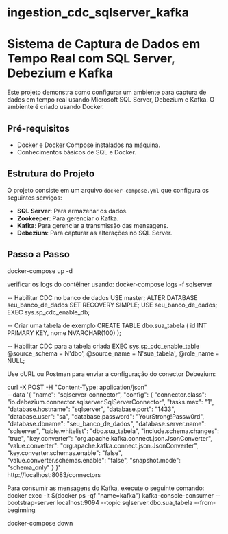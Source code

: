 # ingestion_cdc_sqlserver_kafka
# Sistema de Captura de Dados em Tempo Real com SQL Server, Debezium e Kafka

Este projeto demonstra como configurar um ambiente para captura de dados em tempo real usando Microsoft SQL Server, Debezium e Kafka. O ambiente é criado usando Docker.

## Pré-requisitos

- Docker e Docker Compose instalados na máquina.
- Conhecimentos básicos de SQL e Docker.

## Estrutura do Projeto

O projeto consiste em um arquivo `docker-compose.yml` que configura os seguintes serviços:

- **SQL Server**: Para armazenar os dados.
- **Zookeeper**: Para gerenciar o Kafka.
- **Kafka**: Para gerenciar a transmissão das mensagens.
- **Debezium**: Para capturar as alterações no SQL Server.

## Passo a Passo

docker-compose up -d

verificar os logs do contêiner usando: docker-compose logs -f sqlserver

-- Habilitar CDC no banco de dados
USE master;
ALTER DATABASE seu_banco_de_dados SET RECOVERY SIMPLE;
USE seu_banco_de_dados;
EXEC sys.sp_cdc_enable_db;

-- Criar uma tabela de exemplo
CREATE TABLE dbo.sua_tabela (
    id INT PRIMARY KEY,
    nome NVARCHAR(100)
);

-- Habilitar CDC para a tabela criada
EXEC sys.sp_cdc_enable_table
    @source_schema = N'dbo',
    @source_name = N'sua_tabela',
    @role_name = NULL;


Use cURL ou Postman para enviar a configuração do conector Debezium:

curl -X POST -H "Content-Type: application/json" \
     --data '{
       "name": "sqlserver-connector",
       "config": {
         "connector.class": "io.debezium.connector.sqlserver.SqlServerConnector",
         "tasks.max": "1",
         "database.hostname": "sqlserver",
         "database.port": "1433",
         "database.user": "sa",
         "database.password": "YourStrong!Passw0rd",
         "database.dbname": "seu_banco_de_dados",
         "database.server.name": "sqlserver",
         "table.whitelist": "dbo.sua_tabela",
         "include.schema.changes": "true",
         "key.converter": "org.apache.kafka.connect.json.JsonConverter",
         "value.converter": "org.apache.kafka.connect.json.JsonConverter",
         "key.converter.schemas.enable": "false",
         "value.converter.schemas.enable": "false",
         "snapshot.mode": "schema_only"
       }
     }' \
     http://localhost:8083/connectors


Para consumir as mensagens do Kafka, execute o seguinte comando:
docker exec -it $(docker ps -qf "name=kafka") kafka-console-consumer --bootstrap-server localhost:9094 --topic sqlserver.dbo.sua_tabela --from-beginning

docker-compose down
